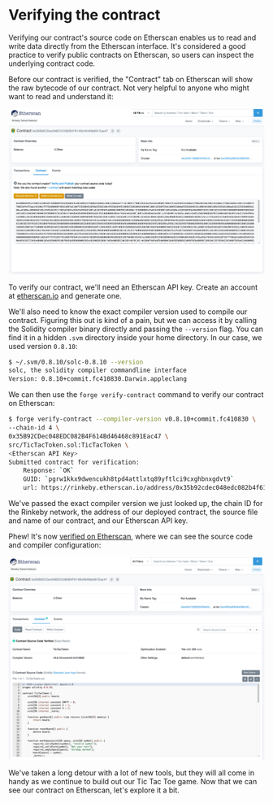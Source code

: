 # Verifying the contract

Verifying our contract's source code on Etherscan enables us to read and write data directly from the Etherscan interface. It's considered a good practice to verify public contracts on Etherscan, so users can inspect the underlying contract code.

Before our contract is verified, the "Contract" tab on Etherscan will show the raw bytecode of our contract. Not very helpful to anyone who might want to read and understand it:

![Contract bytecode](../../img/contract-bytecode.png)

To verify our contract, we'll need an Etherscan API key. Create an account at [etherscan.io](https://etherscan.io/) and generate one.

We'll also need to know the exact compiler version used to compile our contract. Figuring this out is kind of a pain, but we can access it by calling the Solidity compiler binary directly and passing the `--version` flag. You can find it in a hidden `.svm` directory inside your home directory. In our case, we used version `0.8.10`:

```bash
$ ~/.svm/0.8.10/solc-0.8.10 --version
solc, the solidity compiler commandline interface
Version: 0.8.10+commit.fc410830.Darwin.appleclang
```

We can then use the `forge verify-contract` command to verify our contract on Etherscan:

```bash
$ forge verify-contract --compiler-version v0.8.10+commit.fc410830 \
--chain-id 4 \
0x35B92CDec048EDC082B4F614Bd46468c891Eac47 \
src/TicTacToken.sol:TicTacToken \
<Etherscan API Key>
Submitted contract for verification:
    Response: `OK`
    GUID: `pgrw1kkx9dwencukh8tpd4attlxtq89yftlci9cxghbnxgdvt9`
    url: https://rinkeby.etherscan.io/address/0x35b92cdec048edc082b4f614bd46468c891eac47#code
```

We've passed the exact compiler version we just looked up, the chain ID for the Rinkeby network, the address of our deployed contract, the source file and name of our contract, and our Etherscan API key.

Phew! It's now [verified on Etherscan](https://rinkeby.etherscan.io/address/0x35b92cdec048edc082b4f614bd46468c891eac47#code), where we can see the source code and compiler configuration:

![Verified contract on Etherscan](../../img/verified-contract.png)

We've taken a long detour with a lot of new tools, but they will all come in handy as we continue to build out our Tic Tac Toe game. Now that we can see our contract on Etherscan, let's explore it a bit.
